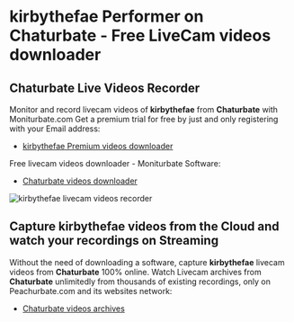 # kirbythefae Performer on Chaturbate - Free LiveCam videos downloader

## Chaturbate Live Videos Recorder

Monitor and record livecam videos of **kirbythefae** from **Chaturbate** with Moniturbate.com
Get a premium trial for free by just and only registering with your Email address:
* [kirbythefae Premium videos downloader](https://moniturbate.com/request-demo-licence-key.html)

Free livecam videos downloader - Moniturbate Software:
* [Chaturbate videos downloader](https://moniturbate.com/moniturbate-download-software.html)

![kirbythefae livecam videos recorder](https://peachurnet.com/templates/moniturbate-software.png)


## Capture kirbythefae videos from the Cloud and watch your recordings on Streaming

Without the need of downloading a software, capture **kirbythefae** livecam videos from **Chaturbate** 100% online.
Watch Livecam archives from **Chaturbate** unlimitedly from thousands of existing recordings, only on Peachurbate.com and its websites network:
* [Chaturbate videos archives](https://peachurnet.com/)